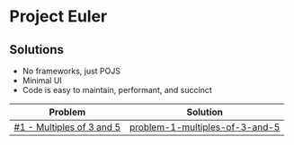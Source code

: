 # Project Euler

## Solutions
* No frameworks, just POJS
* Minimal UI
* Code is easy to maintain, performant, and succinct

| Problem        | Solution           | 
| ------------- |:-------------:|
| <a href="https://projecteuler.net/problem=1" target="_blank">#1 - Multiples of 3 and 5</a>      | <a href="https://andyclarkdev.github.io/projecteuler/problem-1-multiples-of-3-and-5" target="_blank">problem-1-multiples-of-3-and-5</a> | 
